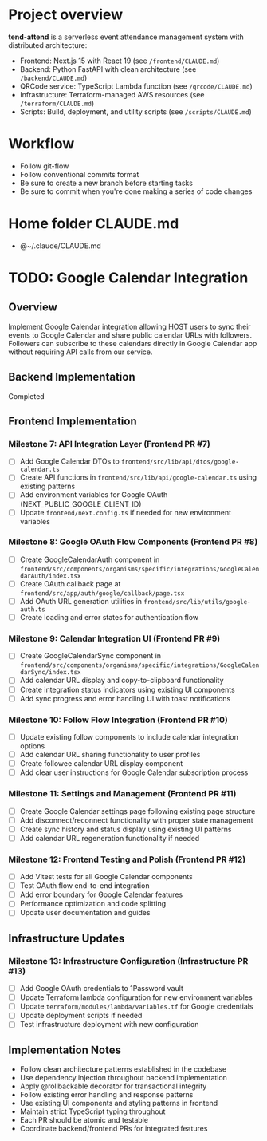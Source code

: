 # Project overview

**tend-attend** is a serverless event attendance management system with distributed architecture:

- Frontend: Next.js 15 with React 19 (see `/frontend/CLAUDE.md`)
- Backend: Python FastAPI with clean architecture (see `/backend/CLAUDE.md`)
- QRCode service: TypeScript Lambda function (see `/qrcode/CLAUDE.md`)
- Infrastructure: Terraform-managed AWS resources (see `/terraform/CLAUDE.md`)
- Scripts: Build, deployment, and utility scripts (see `/scripts/CLAUDE.md`)

# Workflow

- Follow git-flow
- Follow conventional commits format
- Be sure to create a new branch before starting tasks
- Be sure to commit when you're done making a series of code changes

# Home folder CLAUDE.md

- @~/.claude/CLAUDE.md

# TODO: Google Calendar Integration

## Overview

Implement Google Calendar integration allowing HOST users to sync their events to Google Calendar and share public calendar URLs with followers. Followers can subscribe to these calendars directly in Google Calendar app without requiring API calls from our service.

## Backend Implementation

Completed

## Frontend Implementation

### Milestone 7: API Integration Layer (Frontend PR #7)

- [ ] Add Google Calendar DTOs to `frontend/src/lib/api/dtos/google-calendar.ts`
- [ ] Create API functions in `frontend/src/lib/api/google-calendar.ts` using existing patterns
- [ ] Add environment variables for Google OAuth (NEXT_PUBLIC_GOOGLE_CLIENT_ID)
- [ ] Update `frontend/next.config.ts` if needed for new environment variables

### Milestone 8: Google OAuth Flow Components (Frontend PR #8)

- [ ] Create GoogleCalendarAuth component in `frontend/src/components/organisms/specific/integrations/GoogleCalendarAuth/index.tsx`
- [ ] Create OAuth callback page at `frontend/src/app/auth/google/callback/page.tsx`
- [ ] Add OAuth URL generation utilities in `frontend/src/lib/utils/google-auth.ts`
- [ ] Create loading and error states for authentication flow

### Milestone 9: Calendar Integration UI (Frontend PR #9)

- [ ] Create GoogleCalendarSync component in `frontend/src/components/organisms/specific/integrations/GoogleCalendarSync/index.tsx`
- [ ] Add calendar URL display and copy-to-clipboard functionality
- [ ] Create integration status indicators using existing UI components
- [ ] Add sync progress and error handling UI with toast notifications

### Milestone 10: Follow Flow Integration (Frontend PR #10)

- [ ] Update existing follow components to include calendar integration options
- [ ] Add calendar URL sharing functionality to user profiles
- [ ] Create followee calendar URL display component
- [ ] Add clear user instructions for Google Calendar subscription process

### Milestone 11: Settings and Management (Frontend PR #11)

- [ ] Create Google Calendar settings page following existing page structure
- [ ] Add disconnect/reconnect functionality with proper state management
- [ ] Create sync history and status display using existing UI patterns
- [ ] Add calendar URL regeneration functionality if needed

### Milestone 12: Frontend Testing and Polish (Frontend PR #12)

- [ ] Add Vitest tests for all Google Calendar components
- [ ] Test OAuth flow end-to-end integration
- [ ] Add error boundary for Google Calendar features
- [ ] Performance optimization and code splitting
- [ ] Update user documentation and guides

## Infrastructure Updates

### Milestone 13: Infrastructure Configuration (Infrastructure PR #13)

- [ ] Add Google OAuth credentials to 1Password vault
- [ ] Update Terraform lambda configuration for new environment variables
- [ ] Update `terraform/modules/lambda/variables.tf` for Google credentials
- [ ] Update deployment scripts if needed
- [ ] Test infrastructure deployment with new configuration

## Implementation Notes

- Follow clean architecture patterns established in the codebase
- Use dependency injection throughout backend implementation
- Apply @rollbackable decorator for transactional integrity
- Follow existing error handling and response patterns
- Use existing UI components and styling patterns in frontend
- Maintain strict TypeScript typing throughout
- Each PR should be atomic and testable
- Coordinate backend/frontend PRs for integrated features
